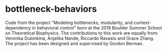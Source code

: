 # bottleneck-behaviors
Code from the project "Modeling bottlenecks, modularity, and context-dependency in behavioral control" born at the 2019 Boulder Summer School on Theoretical Biophysics. The contributions to this work are equally from: Veronika Dubinkina, Anjalika Nande, Riccardo Ravasio and Grace Zhang. The project has been designed and supervised by Gordon Berman.
